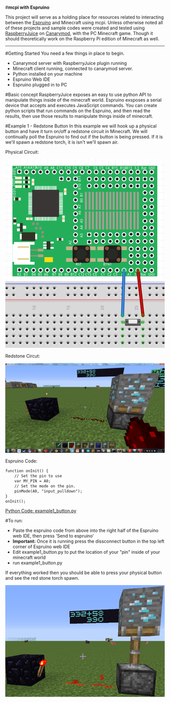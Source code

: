 #**mcpi with Espruino**

This project will serve as a holding place for resources related to interacting between the [Espruino](http://www.espruino.com/) and Minecraft using mcpi. Unless otherwise noted all of these projects and sample codes were created and tested using [RaspberryJuice](https://github.com/martinohanlon/CanaryRaspberryJuice/) on [Canarymod](http://canarymod.net/), with the PC Minecraft game. Though it should theoretically work on the Raspberry Pi edition of Minecraft as well.

---
#Getting Started
You need a few things in place to begin. 

 - Canarymod server with RaspberryJuice plugin running
 - Minecraft client running, connected to canarymod server.
 - Python installed on your machine
 - Espruino Web IDE
 - Espruino plugged in to PC
 
#Basic concept
RaspberryJuice exposes an easy to use python API to manipulate things inside of the minecraft world. Espruino exsposes a serial device that accepts and executes JavaScript commands. You can create python scripts that run commands on the Espruino, and then read the results, then use those results to manipulate things inside of minecraft.

#Example 1 - Redstone Button
In this example we will hook up a physical button and have it turn on/off a redstone circuit in Minecraft. We will continually poll the Espruino to find out if the button is being pressed. If it is we'll spawn a redstone torch, it is isn't we'll spawn air.

Physical Circuit:

![image](https://raw.githubusercontent.com/FoamyGuy/mcpi_with_espruino/master/imgs/example1_button.PNG)

Redstone Circut:

![image](https://raw.githubusercontent.com/FoamyGuy/mcpi_with_espruino/master/imgs/example1_redstone.PNG)

Espruino Code:
```
function onInit() {
    // Set the pin to use
    var MY_PIN = A0;
    // Set the mode on the pin.
    pinMode(A0, "input_pulldown");
}
onInit();
```

[Python Code: example1_button.py](https://github.com/FoamyGuy/mcpi_with_espruino/blob/master/example1_button.py)

#To run:
- Paste the espruino code from above into the right half of the Espruino web IDE, then press 'Send to espruino'
- **Important:** Once it is running press the dissconnect button in the top left corner of Espruino web IDE
- Edit example1_button.py to put the location of your "pin" inside of your minecraft world
- run example1_button.py


If everything worked then you should be able to press your physical button and see the red stone torch spawn.

![image](https://raw.githubusercontent.com/FoamyGuy/mcpi_with_espruino/master/imgs/example1_result.PNG)

